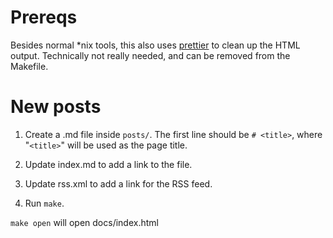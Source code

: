 # Prereqs

Besides normal *nix tools, this also uses [prettier](https://prettier.io) to
clean up the HTML output. Technically not really needed, and can be removed from
the Makefile.

# New posts

1. Create a .md file inside `posts/`. The first line should be `# <title>`,
   where "`<title>`" will be used as the page title.

2. Update index.md to add a link to the file.

3. Update rss.xml to add a link for the RSS feed.

4. Run `make`.

`make open` will open docs/index.html
